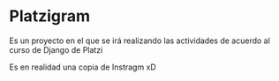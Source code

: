 # Platzigram
Es un proyecto en el que se irá realizando las actividades de acuerdo al curso de Django de Platzi

Es en realidad una copia de Instragm xD
